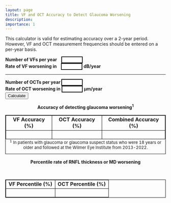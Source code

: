 ```yaml
---
layout: page
title: VF and OCT Accuracy to Detect Glaucoma Worsening
description: 
importance: 1
---
```

<style>
.post-header {
  text-align: center;
}

table, th, td {
  border:1px solid black;
}

label {
  display: inline;
  clear: left;
  text-align: left;
  outline: none;
}

input[type="value"] {
  outline: none !important;
  display: inline;
  width: 9ch;
  text-align: center;
  border: 2px solid black;
  border-radius: 0px;
}

body {
  min-height: 400px;
  margin-bottom: 60px;
  clear: both;
}
footer {
  position: relative;
  bottom: 0;
  height: 60px;
  color:
}
</style>

<body>
  This calculator is valid for estimating accuracy over a 2-year period. However, VF and OCT measurement frequencies should be entered on a per-year basis. 
  <p></p>
    <div class="form-group">
      <label id="vfFreq-label" for="vfFreq"><b>Number of VFs per year &nbsp;&nbsp;</b></label>
      <input
        type="value"
        name="vfFreq"
        id="vfFreqInput"
        class="form-control"
        required
      >
    </div>
    <div class="form-group">
      <label id="measurementInVF1-label" for="measurementInVF1"> <b>Rate of VF worsening in &nbsp;&nbsp;</b></label>
      <input
        type="value"
        name="measurementInVF1"
        id="measurementInputVF1"
        class="form-control"
        required
      >
      <b>dB/year</b>
    </div>
    <hr>
    <div class="form-group">
      <label id="octFreq-label" for="octFreq"><b>Number of OCTs per year  </b></label>
      <input
        type="value"
        name="octFreq"
        id="octFreqInput"
        class="form-control"
        required
      >
    </div> 
    <div class="form-group">
      <label id="measurementInOCT1-label" for="measurementInOCT1"><b>Rate of OCT worsening in </b></label>
      <input
        type="value"
        name="measurementInOCT1"
        id="measurementInputOCT1"
        class="form-control"
        required
      >
      <b>µm/year</b>
    </div>

<div class="buttondiv">
  <button type="button" id="submit" class="submit-button" 
    onclick="getInputValue()">Calculate</button>
</div>

<p></p>
<div class="eqnAnswer"><center>
  <p id= "result"><b>Accuracy of detecting glaucoma worsening<sup>1</sup></b></p></center></div>

<table class="tb" id="accuracyTable" style="width:100%">
  <caption style="caption-side:bottom"><font size="-1"><sup>1</sup> In patients with glaucoma or glaucoma suspect status who were 18 years or older and followed at the Wilmer Eye Institute from  2013-2022.</font></caption>
  <tr>
    <td style="text-align:center"><b>VF Accuracy (%)</b></td>
    <td style="text-align:center"><b>OCT Accuracy (%)</b></td>
    <td style="text-align:center"><b>Combined Accuracy (%)</b></td>
  </tr>
  <tr>
    <td style="text-align:center">&nbsp;</td>
    <td style="text-align:center">&nbsp;</td>
    <td style="text-align:center">&nbsp;</td>
  </tr>
</table>
<p><center><b>Percentile rate of RNFL thickness or MD worsening</b></center></p>
<br>

<table class="tb" id="pctTable" style="width:100%">
  <tr>
    <td style="text-align:center"><b>VF Percentile (%)</b></td>
    <td style="text-align:center"><b>OCT Percentile (%)</b></td>
  </tr>
  <tr>
    <td style="text-align:center">&nbsp;</td>
    <td style="text-align:center">&nbsp;</td>
  </tr>
</table>
</body>

<script> 
// Throws an alert pop up box whenever an error is thrown by the program.
window.onerror = function(msg, url, linenumber) {
    alert(msg);
    return true;
}

// Function to calculate the  percent correct based on our paper.
function accuracyEqn(smp, lookup_idx, lookup_type) {
  // Need to multiply the frequency value by 2 to make it on the rate of 2 years instead of the input 1 year
  smp = (smp * 2) + 1;
  if (lookup_type == 'vf') {
    // Lookup table for the three vf coefficients
    const vf_lookup = {
      coef1 : [0.190479757,0.223652646,0.240565754,0.25506804,0.268316951,0.278997972,0.286546959,0.294022053,0.299776696,0.306077907,0.312791273,0.320444755,0.328436473,0.336484647,0.345284608,0.354453719,0.363793116,0.370818444,0.378462381,0.38688114,0.395880937,0.402951587,0.411322427,0.41998632,0.428177898,0.437260048,0.445671172,0.454137583,0.462847222,0.471153507,0.479536375,0.487988654,0.496396101,0.50478851,0.513602547,0.522089676,0.530245102,0.53885268,0.54736018,0.555686883,0.564053794,0.572725508,0.580857411,0.589373409,0.597666194,0.605872789,0.614307008,0.623002664,0.631558161,0.639744857],
      coef2 : [-0.06041798,-0.066359787,-0.074531655,-0.080669621,-0.084999058,-0.085814752,-0.084099306,-0.082535574,-0.079634789,-0.076995367,-0.073601837,-0.07120895,-0.068627667,-0.066425077,-0.064331883,-0.062588237,-0.06118427,-0.058473066,-0.0558686,-0.054109654,-0.053016401,-0.050437505,-0.048861819,-0.047637771,-0.045879454,-0.045139835,-0.043517384,-0.042098482,-0.04078574,-0.039490299,-0.03807006,-0.03704648,-0.036178284,-0.035116476,-0.034529478,-0.033730731,-0.032743137,-0.031969275,-0.031330375,-0.030424242,-0.029747191,-0.029353868,-0.028280956,-0.027641885,-0.026793469,-0.025912759,-0.025431125,-0.02527389,-0.024962652,-0.024181651],
      coef3 : [0.045527569,0.047352334,0.04889447,0.049296853,0.049339206,0.048587534,0.046924293,0.045291282,0.043245747,0.041354745,0.039502305,0.038044452,0.036682253,0.035357956,0.034332855,0.03340215,0.032585995,0.031353617,0.030159661,0.029229359,0.028542603,0.027370194,0.026603544,0.025993015,0.025164408,0.024632628,0.023926903,0.023263134,0.022680439,0.022084466,0.021467283,0.020900937,0.020391343,0.019910315,0.01954054,0.019102851,0.018571945,0.018185832,0.017786483,0.017378583,0.01700327,0.016717034,0.016261021,0.01590464,0.01549048,0.015100516,0.014797525,0.01458047,0.014318877,0.013954276],
    };
    var coef1 = vf_lookup['coef1'][lookup_idx];
    var coef2 = vf_lookup['coef2'][lookup_idx];
    var coef3 = vf_lookup['coef3'][lookup_idx];
  } else {
    // Lookup table for the three oct coefficients
    const oct_lookup = {
      coef1 : [0.822690159,0.793945489,0.730533405,0.589983103,0.533914205,0.491102554,0.458007414,0.431223757,0.420185995,0.414983281,0.412228807,0.412641231,0.415463034,0.419753292,0.423068375,0.428292969,0.436120729,0.442247358,0.449541672,0.457060536,0.463816713,0.469437265,0.475638675,0.482555582,0.489221053,0.495829808,0.502234568,0.509338581,0.516922551,0.524523218,0.532081511,0.539844431,0.5473206,0.555056817,0.562926995,0.571086904,0.579001527,0.585931753,0.594183503,0.601886015,0.609985808,0.617472844,0.625352327,0.633011309,0.641304675,0.649346536,0.656971262,0.664899912,0.672521023,0.680167706],
      coef2 : [-0.008314292,-0.032211032,-0.004467137,0.03043717,0.008564705,-0.020894607,-0.044184804,-0.050345584,-0.056031653,-0.06024591,-0.060154992,-0.061197386,-0.06071026,-0.059746806,-0.059179924,-0.058264602,-0.057989043,-0.056471821,-0.055329258,-0.054658946,-0.053177686,-0.051272196,-0.049749402,-0.048142539,-0.046890517,-0.04538224,-0.043532434,-0.042026527,-0.040957929,-0.039786755,-0.03855801,-0.037523299,-0.036745078,-0.035532288,-0.034532526,-0.0338042,-0.032851818,-0.031625267,-0.03123376,-0.030439212,-0.029864763,-0.028887948,-0.028216255,-0.027475399,-0.027342323,-0.02696894,-0.026231624,-0.025883057,-0.025363683,-0.024688808],
      coef3 : [0.012032007,0.018014356,0.012613292,0.011711992,0.022474625,0.0331204,0.039687026,0.040200388,0.040566082,0.040634876,0.03973449,0.039018301,0.038152903,0.037290654,0.036253457,0.03527301,0.034704043,0.033741618,0.03300032,0.032375419,0.031521536,0.030433141,0.029466941,0.028545242,0.027795006,0.02692258,0.025972371,0.025116939,0.024501165,0.023903164,0.023258957,0.022651519,0.022122248,0.02155156,0.020999924,0.02055514,0.020047982,0.019420669,0.019078847,0.018591768,0.018230707,0.017714526,0.01734582,0.016909745,0.016646404,0.016356228,0.015924305,0.015619082,0.015273325,0.014877935],
    };
    var coef1 = oct_lookup['coef1'][lookup_idx];
    var coef2 = oct_lookup['coef2'][lookup_idx];
    var coef3 = oct_lookup['coef3'][lookup_idx];
  }
  return 100*(coef1 + coef2*Math.log(smp) + coef3*(Math.log(smp))**2);
}

// Calculate combined accuracy of vf and oct.
function combinedAccuracy(vf_percent_correct, oct_percent_correct) {
  vf_cd = vf_percent_correct / 100;
  oct_vd = oct_percent_correct / 100;
  return 100*(vf_cd + oct_vd - (vf_cd*oct_vd));
}

// Function that handles the main information flow to perform the calculations.
function calculateAccuracy(vf_freq, oct_freq, vf_actual_rate, oct_actual_rate) {
  // Percentile Table
  const percentiles = [0.99,0.98,0.97,0.96,0.95,0.94,0.93,0.92,0.91,0.9,0.89,0.88,0.87,0.86,0.85,0.84,0.83,0.82,0.81,0.8,0.79,0.78,0.77,0.76,0.75,0.74,0.73,0.72,0.71,0.7,0.69,0.68,0.67,0.66,0.65,0.64,0.63,0.62,0.61,0.6,0.59,0.58,0.57,0.56,0.55,0.54,0.53,0.52,0.51,0.5];
  // VF Table
  const db_pyear = [-2.375374179,-1.87072991,-1.55882768,-1.354906634,-1.209968329,-1.10005846,-1.004460165,-0.922879731,-0.850669103,-0.788616302,-0.73812498,-0.694618166,-0.657602418,-0.622323225,-0.594619155,-0.569041382,-0.545408203,-0.51918586,-0.495643593,-0.474408781,-0.455362716,-0.43417603,-0.41702764,-0.401546448,-0.38535631,-0.370813706,-0.357395279,-0.344351564,-0.332899923,-0.32056724,-0.30908592,-0.296439662,-0.284030788,-0.273758069,-0.263631487,-0.253395759,-0.242297973,-0.2336445,-0.223724021,-0.215218543,-0.206087714,-0.197988734,-0.189993294,-0.182100379,-0.174189643,-0.166953802,-0.159186689,-0.151801921,-0.144212655,-0.137260077];
  // OCT Table
  const mic_pyear = [-59.10676741,-21.06141589,-10.61985367,-6.43719542,-4.867978254,-3.929476474,-3.29888707,-2.868740323,-2.575112527,-2.348728534,-2.172631297,-2.020366034,-1.899064351,-1.797026962,-1.68954472,-1.602117914,-1.533984613,-1.464555097,-1.407078688,-1.350655596,-1.296282342,-1.237350255,-1.181807662,-1.134068909,-1.088528277,-1.04379893,-1.000612736,-0.961338114,-0.92650516,-0.894411349,-0.862917964,-0.831970156,-0.798927213,-0.772183197,-0.7445282,-0.718996287,-0.69435203,-0.664350749,-0.639762671,-0.61411954,-0.591691858,-0.566843864,-0.546191311,-0.522478076,-0.500657912,-0.48070557,-0.457669937,-0.436351304,-0.415084497,-0.39408508];

  // ERROR CHECKING
  // If vf_rate is below the 99th percentile or above 0 then throw input error
  if (vf_actual_rate < db_pyear[0] || vf_actual_rate > 0) {
    throw new Error('VF rate is out of range. Please enter a value between our 99th percentile (-2.375) and 0.');
  // If oct_rate is below the 99th percentile or above 0 then throw input error
  } else if (oct_actual_rate < mic_pyear[0] || oct_actual_rate > 0) {
    throw new Error('OCT rate is out of range. Please enter a value between our 99th percentile (-59.11) and 0.');
  }

  // Define way to find two closest numbers from array
  const findClosest = (arr = [], target = 1) => {
   const size = 2;
   return arr.sort((a, b) => {
      const distanceA = Math.abs(a - target)
      const distanceB = Math.abs(b - target)
      if (distanceA === distanceB) {
         return a - b
      }
      return distanceA - distanceB
   }).slice(0, size)
   .sort((a, b) => a - b);
  };

  // CALCULATE VF INFORMATION
  // Get two closest vf rates from our table
  var vf_closest_array = findClosest([...db_pyear], vf_actual_rate);
  var vf_pctl_rate1 = vf_closest_array[0];
  var vf_pctl_rate2 = vf_closest_array[1];
  // Get distance between the two closest vf rates
  var vf_rate_distance = Math.abs(vf_pctl_rate1 - vf_pctl_rate2);
  // Get right-most value in the rate array between the two
  var vf_rate_rhs = Math.max(vf_pctl_rate1, vf_pctl_rate2);
  // Get distance between our actual rate and the right-hand rate
  var vf_rhs_distance = Math.abs(vf_actual_rate - vf_rate_rhs);
  // Get the percentage of the distance between the left-hand and right-hand rates that our actual rate is
  var vf_interpolate_pctl = vf_rhs_distance / vf_rate_distance;
  // Get the index of the rate array that the closest rate to our actual is
  var vf_lookup_idx = db_pyear.indexOf(vf_rate_rhs);
  // Use that index to look up what percentile it is and then add the interpolated distance percent
  var vf_pctl = (percentiles[vf_lookup_idx]*100) + vf_interpolate_pctl;

  // CALCULATE OCT INFORMATION
  // Get two closest oct rates from our table
  var oct_closest_array = findClosest([...mic_pyear], oct_actual_rate);
  var oct_pctl_rate1 = oct_closest_array[0];
  var oct_pctl_rate2 = oct_closest_array[1];
  // Get distance between the two closest oct rates
  var oct_rate_distance = Math.abs(oct_pctl_rate1 - oct_pctl_rate2);
  // Get right-most value in the rate array between the two
  var oct_rate_rhs = Math.max(oct_pctl_rate1, oct_pctl_rate2);
  // Get distance between our actual rate and the right-hand rate
  var oct_rhs_distance = Math.abs(oct_actual_rate - oct_rate_rhs);
  // Get the percentage of the distance between the left-hand and right-hand rates that our actual rate is
  var oct_interpolate_pctl = oct_rhs_distance / oct_rate_distance;
  // Get the index of the rate array that the closest rate to our actual is
  var oct_lookup_idx = mic_pyear.indexOf(oct_rate_rhs);
  // Use that index to look up what percentile it is and then add the interpolated distance percent
  var oct_pctl = (percentiles[oct_lookup_idx]*100) + oct_interpolate_pctl;
  
  // Use the accuracy equations to calculate percent correct for everything
  var vf_percent_correct = accuracyEqn(vf_freq, vf_lookup_idx, 'vf');
  var oct_percent_correct = accuracyEqn(oct_freq, oct_lookup_idx, 'oct');
  var combined_percent_correct = combinedAccuracy(vf_percent_correct, oct_percent_correct);
  return [vf_percent_correct, vf_pctl, oct_percent_correct, oct_pctl, combined_percent_correct];
}

// Get number of significant figures from inputs - MUST be string
function getSignificantDigitCount(n) {
  var dec_sent = false;
  // If input has a decimal place, set flag to true and append "1" to the end of it.
  // This is a hack around JavaScript engine automatically converting "1.00" to "1"
  // but now it will accurately keep it as "1.001" and then we subtract 1 sig fig at the end if flag is true.
  if (n.indexOf(".") != -1) {
    n += 1
    dec_sent = true;
  }
  n = Math.abs(n.replace(".", "")); //remove decimal and make positive
  if (n == 0) return 1;
  while (n != 0 && n % 10 == 0) n /= 10; //kill the 0s at the end of n
  if (dec_sent) {
    return Math.floor(Math.log(n) / Math.LN10)
  }
  return Math.floor(Math.log(n) / Math.LN10) + 1; //get number of digits
}

// This is where all the values from the page are actually read in and then the table values are updated. 
function getInputValue() {
  // Read in all inputs
  var vf_freq = Number(document.getElementById("vfFreqInput").value);
  var vf_rate = document.getElementById("measurementInputVF1").value;
  var oct_freq = Number(document.getElementById("octFreqInput").value);
  var oct_rate = document.getElementById("measurementInputOCT1").value;

  // Flags to check if only VF or only OCT info has been input
  var only_vf = false;
  var only_oct = false;
  // First check if VF is the only thing that has been input
  if (!oct_freq && !oct_rate) {
    // ERROR CHECKING
    if (isNaN(vf_freq)) {
      throw new Error('VF frequency is not a number.');
    } else if (vf_freq < 1 || vf_freq > 12) {
      throw new Error('VF frequency must be between 1 and 12, as we only calculated accuracy for that range.')
    } else if (isNaN(Number(vf_rate))) {
      throw new Error('VF rate is not a number.');
    }
    only_vf = true;
    // Get significant figures for rounding later (ignoring frequency inputs since they are integers)
    var min_sigs = getSignificantDigitCount(vf_rate);
  // Then check if OCT is the only thing that has been input
  } else if (!vf_freq && !vf_rate) {
    // ERROR CHECKING
    if (isNaN(oct_freq)) {
      throw new Error('OCT frequency is not a number.');
    } else if (oct_freq < 1 || oct_freq > 12) {
      throw new Error('OCT frequency must be between 1 and 12, as we only calculated accuracy for that range.')
    } else if (isNaN(Number(oct_rate))) {
      throw new Error('OCT rate is not a number.');
    }
    only_oct = true;
    // Get significant figures for rounding later (ignoring frequency inputs since they are integers)
    var min_sigs = getSignificantDigitCount(oct_rate);
  } else {
    // ERROR CHECKING
    if (isNaN(vf_freq)) {
      throw new Error('VF frequency is not a number.');
    } else if (vf_freq < 1 || vf_freq > 12) {
      throw new Error('VF frequency must be greater than 1 and less than 12, as we only calculated accuracy for that range.')
    } else if (isNaN(Number(vf_rate))) {
      throw new Error('VF rate is not a number.');
    } else if (isNaN(oct_freq)) {
      throw new Error('OCT frequency is not a number.');
    } else if (oct_freq < 1 || oct_freq > 12) {
      throw new Error('OCT frequency must be greater than 1 and less than 12, as we only calculated accuracy for that range.')
    } else if (isNaN(Number(oct_rate))) {
      throw new Error('OCT rate is not a number.');
    }
    // Get significant figures for rounding later (ignoring frequency inputs since they are integers)
    vf_rate_sigs = getSignificantDigitCount(vf_rate);
    oct_rate_sigs = getSignificantDigitCount(oct_rate);
    var min_sigs = Math.min(vf_rate_sigs, oct_rate_sigs);
  }

  // Calculate accuracies
  var pct_array = calculateAccuracy(vf_freq, oct_freq, vf_rate, oct_rate);
  var vf_percent_correct = pct_array[0];
  var vf_pctl = pct_array[1];
  var oct_percent_correct = pct_array[2];
  var oct_pctl = pct_array[3];
  var combined_percent_correct = pct_array[4];
  //Round decimal places of accuracies to minimum sig figs from above
  if (min_sigs < 2) {
    vf_percent_correct = vf_percent_correct.toPrecision(min_sigs);
    vf_percent_correct = Number(vf_percent_correct).toFixed(0);
    oct_percent_correct = oct_percent_correct.toPrecision(min_sigs);
    oct_percent_correct = Number(oct_percent_correct).toFixed(0);
    combined_percent_correct = combined_percent_correct.toPrecision(min_sigs);
    combined_percent_correct = Number(combined_percent_correct).toFixed(0);
  } else {
    vf_percent_correct = vf_percent_correct.toPrecision(min_sigs);
    oct_percent_correct = oct_percent_correct.toPrecision(min_sigs);
    combined_percent_correct = combined_percent_correct.toPrecision(min_sigs);
  }
  // Update tables
  var acc_table = document.getElementById('accuracyTable');
  var pct_table = document.getElementById('pctTable');
  if (only_vf) {
    acc_table.rows[1].cells[0].innerHTML = vf_percent_correct;
    acc_table.rows[1].cells[1].innerHTML = "";
    acc_table.rows[1].cells[2].innerHTML = "";
    pct_table.rows[1].cells[0].innerHTML = vf_pctl.toFixed(1);
    pct_table.rows[1].cells[1].innerHTML = "";
  } else if (only_oct) {
    acc_table.rows[1].cells[0].innerHTML = "";
    acc_table.rows[1].cells[1].innerHTML = oct_percent_correct;
    acc_table.rows[1].cells[2].innerHTML = "";
    pct_table.rows[1].cells[0].innerHTML = "";
    pct_table.rows[1].cells[1].innerHTML = oct_pctl.toFixed(1);
  } else {
    acc_table.rows[1].cells[0].innerHTML = vf_percent_correct;
    acc_table.rows[1].cells[1].innerHTML = oct_percent_correct;
    acc_table.rows[1].cells[2].innerHTML = combined_percent_correct;
    pct_table.rows[1].cells[0].innerHTML = vf_pctl.toFixed(1);
    pct_table.rows[1].cells[1].innerHTML = oct_pctl.toFixed(1);
  }
  
} 
</script>